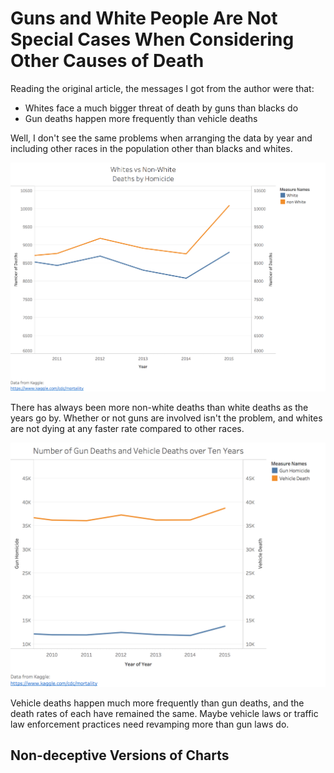 # Guns and White People Are Not Special Cases When Considering Other Causes of Death

Reading the original article, the messages I got from the author were that:
* Whites face a much bigger threat of death by guns than blacks do
* Gun deaths happen more frequently than vehicle deaths

Well, I don't see the same problems when arranging the data by year and including other races in the population other than blacks and whites.

![Races_(Deceptive)](Races_(Deceptive).png)

There has always been more non-white deaths than white deaths as the years go by. Whether or not guns are involved isn't the problem, and whites are not dying at any faster rate compared to other races.

![Guns_Vehicles_(Deceptive)](Guns_Vehicles_(Deceptive).png)

Vehicle deaths happen much more frequently than gun deaths, and the death rates of each have remained the same. Maybe vehicle laws or traffic law enforcement practices need revamping more than gun laws do.


## Non-deceptive Versions of Charts
